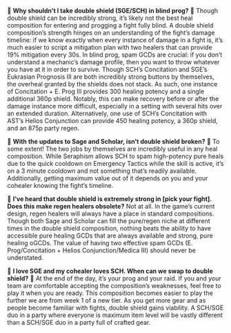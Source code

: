 🔹 **Why shouldn’t I take double shield (SGE/SCH) in blind prog?** 🔹
Though double shield can be incredibly strong, it’s likely not the best heal composition for entering and progging a fight fully blind. A double shield composition’s strength hinges on an understanding of the fight’s damage timeline: if we know exactly when every instance of damage in a fight is, it’s much easier to script a mitigation plan with two healers that can provide 19% mitigation every 30s. In blind prog, spam GCDs are crucial: if you don’t understand a mechanic’s damage profile, then you want to throw whatever you have at it in order to survive. Though SCH’s Concitation and SGE’s Eukrasian Prognosis III are both incredibly strong buttons by themselves, the overheal granted by the shields does not stack. As such, one instance of Concitation + E. Prog III provides 300 healing potency and a single additional 360p shield. Notably, this can make recovery before or after the damage instance more difficult, especially in a setting with several hits over an extended duration. Alternatively, one use of SCH’s Concitation with AST’s Helios Conjunction can provide 450 healing potency, a 360p shield, and an 875p party regen.

🔹 **With the updates to Sage and Scholar, isn’t double shield broken?** 🔹
To some extent! The two jobs by themselves are incredibly useful in any heal composition. While Seraphism allows SCH to spam high-potency pure heals due to the quick cooldown on Emergency Tactics while the skill is active, it’s on a 3 minute cooldown and not something that’s readily available. Additionally, getting maximum value out of it depends on you and your cohealer knowing the fight’s timeline.

🔹 **I’ve heard that double shield is extremely strong in [pick your fight]. Does this make regen healers obsolete?** 
Not at all. In the game’s current design, regen healers will always have a place in standard compositions. Though both Sage and Scholar can fill the pure/regen niche at different times in the double shield composition, nothing beats the ability to have accessible pure healing GCDs that are always available and strong, pure healing oGCDs. The value of having two effective spam GCDs (E. Prog/Concitation + Helios Conjunction/Medica III) should never be understated.

🔹 **I love SGE and my cohealer loves SCH. When can we swap to double shield?** 🔹
At the end of the day, it’s your prog and your raid. If you and your team are comfortable accepting the composition’s weaknesses, feel free to play it when you are ready. This composition becomes easier to play the further we are from week 1 of a new tier. As you get more gear and as people become familiar with fights, double shield gains viability. A SCH/SGE duo in a party where everyone is maximum item level will be vastly different than a SCH/SGE duo in a party full of crafted gear.
